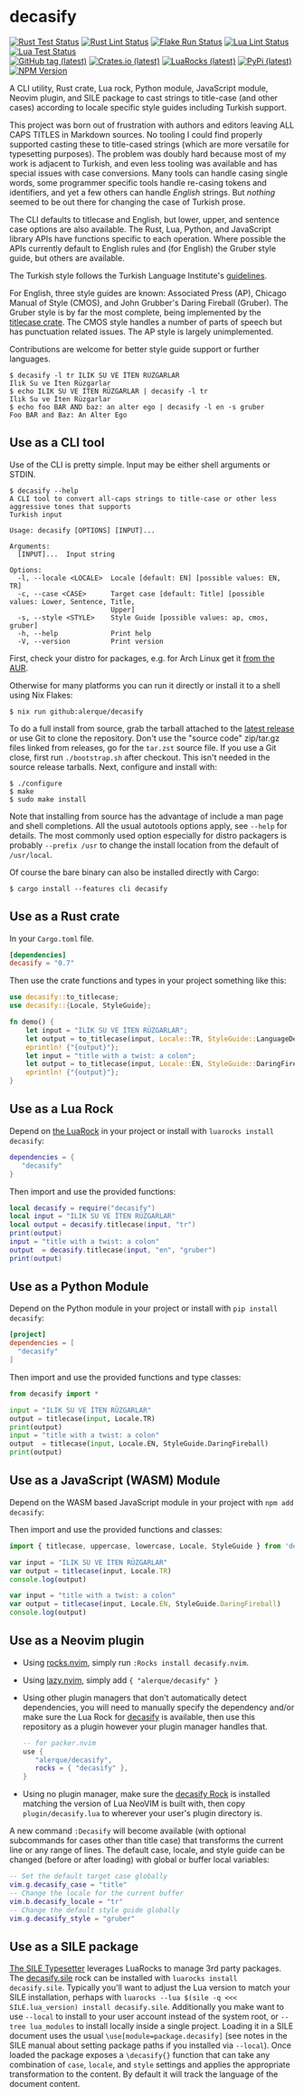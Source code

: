 # decasify

[![Rust Test Status](https://img.shields.io/github/actions/workflow/status/alerque/decasify/rust_test.yml?branch=master&label=Rust+Test&logo=Rust)](https://github.com/alerque/decasify/actions/workflows/rust_test.yml)
[![Rust Lint Status](https://img.shields.io/github/actions/workflow/status/alerque/decasify/rust_lint.yml?branch=master&label=Rust+Lint&logo=Rust)](https://github.com/alerque/decasify/actions/workflows/rust_list.yml)
[![Flake Run Status](https://img.shields.io/github/actions/workflow/status/alerque/decasify/nix.yml?branch=master&label=Flake&logo=NixOS)](https://github.com/alerque/decasify/actions/workflows/nix.yml)
[![Lua Lint Status](https://img.shields.io/github/actions/workflow/status/alerque/decasify/luacheck.yml?branch=master&label=Luacheck&logo=Lua)](https://github.com/alerque/decasify/actions/workflows/luacheck.yml)
[![Lua Test Status](https://img.shields.io/github/actions/workflow/status/alerque/decasify/busted.yml?branch=master&label=Busted&logo=Lua)](https://github.com/alerque/decasify/actions/workflows/busted.yml)  
[![GitHub tag (latest)](https://img.shields.io/github/v/tag/alerque/decasify?logo=github&color=blue)](https://github.com/alerque/decasify/releases)
[![Crates.io (latest)](https://img.shields.io/crates/v/decasify?logo=rust&color=blue)](https://crates.io/crates/decasify)
[![LuaRocks (latest)](https://img.shields.io/luarocks/v/alerque/decasify?logo=lua&color=blue)][rock]
[![PyPi (latest)](https://img.shields.io/pypi/v/decasify?logo=python&color=blue)](https://pypi.org/project/decasify)
[![NPM Version](https://img.shields.io/npm/v/decasify?logo=npm&color=blue)](https://www.npmjs.com/package/decasify)

A CLI utility, Rust crate, Lua rock, Python module, JavaScript module, Neovim plugin, and SILE package to cast strings to title-case (and other cases) according to locale specific style guides including Turkish support.

This project was born out of frustration with authors and editors leaving ALL CAPS TITLES in Markdown sources.
No tooling I could find properly supported casting these to title-cased strings (which are more versatile for typesetting purposes).
The problem was doubly hard because most of my work is adjacent to Turkish, and even less tooling was available and has special issues with case conversions.
Many tools can handle casing single words, some programmer specific tools handle re-casing tokens and identifiers, and yet a few others can handle *English* strings.
But *nothing* seemed to be out there for changing the case of Turkish prose.

The CLI defaults to titlecase and English, but lower, upper, and sentence case options are also available.
The Rust, Lua, Python, and JavaScript library APIs have functions specific to each operation.
Where possible the APIs currently default to English rules and (for English) the Gruber style guide, but others are available.

The Turkish style follows the Turkish Language Institute's [guidelines][tdk].

For English, three style guides are known: Associated Press (AP), Chicago Manual of Style (CMOS), and John Grubber's Daring Fireball (Gruber).
The Gruber style is by far the most complete, being implemented by the [titlecase crate][titlecase_crate].
The CMOS style handles a number of parts of speech but has punctuation related issues.
The AP style is largely unimplemented.

Contributions are welcome for better style guide support or further languages.

``` console
$ decasify -l tr ILIK SU VE İTEN RÜZGARLAR
Ilık Su ve İten Rüzgarlar
$ echo ILIK SU VE İTEN RÜZGARLAR | decasify -l tr
Ilık Su ve İten Rüzgarlar
$ echo foo BAR AND baz: an alter ego | decasify -l en -s gruber
Foo BAR and Baz: An Alter Ego
```

[tdk]: https://tdk.gov.tr/icerik/yazim-kurallari/buyuk-harflerin-kullanildigi-yerler/
[titlecase_crate]: https://crates.io/crates/titlecase

## Use as a CLI tool

Use of the CLI is pretty simple.
Input may be either shell arguments or STDIN.

```console
$ decasify --help
A CLI tool to convert all-caps strings to title-case or other less aggressive tones that supports
Turkish input

Usage: decasify [OPTIONS] [INPUT]...

Arguments:
  [INPUT]...  Input string

Options:
  -l, --locale <LOCALE>  Locale [default: EN] [possible values: EN, TR]
  -c, --case <CASE>      Target case [default: Title] [possible values: Lower, Sentence, Title,
                         Upper]
  -s, --style <STYLE>    Style Guide [possible values: ap, cmos, gruber]
  -h, --help             Print help
  -V, --version          Print version
```

First, check your distro for packages, e.g. for Arch Linux get it [from the AUR](https://aur.archlinux.org/packages/decasify).

Otherwise for many platforms you can run it directly or install it to a shell using Nix Flakes:

``` console
$ nix run github:alerque/decasify
```

To do a full install from source, grab the tarball attached to the [latest release](https://github.com/alerque/decasify/releases/latest) or use Git to clone the repository.
Don't use the "source code" zip/tar.gz files linked from releases, go for the `tar.zst` source file.
If you use a Git close, first run `./bootstrap.sh` after checkout.
This isn't needed in the source release tarballs.
Next, configure and install with:

```console
$ ./configure
$ make
$ sudo make install
```

Note that installing from source has the advantage of include a man page and shell completions.
All the usual autotools options apply, see `--help` for details.
The most commonly used option especially for distro packagers is probably `--prefix /usr` to change the install location from the default of `/usr/local`.

Of course the bare binary can also be installed directly with Cargo:

```console
$ cargo install --features cli decasify
```

## Use as a Rust crate

In your `Cargo.toml` file.

```toml
[dependencies]
decasify = "0.7"
```

Then use the crate functions and types in your project something like this:

```rust
use decasify::to_titlecase;
use decasify::{Locale, StyleGuide};

fn demo() {
    let input = "ILIK SU VE İTEN RÜZGARLAR";
    let output = to_titlecase(input, Locale::TR, StyleGuide::LanguageDefault);
    eprintln! {"{output}"};
    let input = "title with a twist: a colon";
    let output = to_titlecase(input, Locale::EN, StyleGuide::DaringFireball);
    eprintln! {"{output}"};
}
```

## Use as a Lua Rock

Depend on [the LuaRock][rock] in your project or install with `luarocks install decasify`:

```lua
dependencies = {
   "decasify"
}
```

Then import and use the provided functions:

```lua
local decasify = require("decasify")
local input = "ILIK SU VE İTEN RÜZGARLAR"
local output = decasify.titlecase(input, "tr")
print(output)
input = "title with a twist: a colon"
output  = decasify.titlecase(input, "en", "gruber")
print(output)
```

## Use as a Python Module

Depend on the Python module in your project or install with `pip install decasify`:

```toml
[project]
dependencies = [
  "decasify"
]
```

Then import and use the provided functions and type classes:

```python
from decasify import *

input = "ILIK SU VE İTEN RÜZGARLAR"
output = titlecase(input, Locale.TR)
print(output)
input = "title with a twist: a colon"
output  = titlecase(input, Locale.EN, StyleGuide.DaringFireball)
print(output)
```

## Use as a JavaScript (WASM) Module

Depend on the WASM based JavaScript module in your project with `npm add decasify`:

Then import and use the provided functions and classes:

```javascript
import { titlecase, uppercase, lowercase, Locale, StyleGuide } from 'decasify';

var input = "ILIK SU VE İTEN RÜZGARLAR"
var output = titlecase(input, Locale.TR)
console.log(output)

var input = "title with a twist: a colon"
var output = titlecase(input, Locale.EN, StyleGuide.DaringFireball)
console.log(output)
```

## Use as a Neovim plugin

* Using [rocks.nvim](https://github.com/nvim-neorocks/rocks.nvim), simply run `:Rocks install decasify.nvim`.

* Using [lazy.nvim](https://lazy.folke.io/), simply add `{ "alerque/decasify" }`

* Using other plugin managers that don't automatically detect dependencies, you will need to manually specify the dependency and/or make sure the Lua Rock for [decasify](https://luarocks.org/modules/alerque/decasify) is available, then use this repository as a plugin however your plugin manager handles that.

    ```lua
    -- for packer.nvim
    use {
       "alerque/decasify",
       rocks = { "decasify" },
    }
    ```

* Using no plugin manager, make sure the [decasify Rock][rock] is installed matching the version of Lua NeoVIM is built with, then copy `plugin/decasify.lua` to wherever your user's plugin directory is.

A new command `:Decasify` will become available (with optional subcommands for cases other than title case) that transforms the current line or any range of lines.
The default case, locale, and style guide can be changed (before or after loading) with global or buffer local variables:

```lua
-- Set the default target case globally
vim.g.decasify_case = "title"
-- Change the locale for the current buffer
vim.b.decasify_locale = "tr"
-- Change the default style guide globally
vim.g.decasify_style = "gruber"
```

## Use as a SILE package

[The SILE Typesetter](https://sile-typesetter.org/) leverages LuaRocks to manage 3rd party packages.
The [decasify.sile][rock.sile] rock can be installed with `luarocks install decasify.sile`.
Typically you'll want to adjust the Lua version to match your SILE installation, perhaps with `luarocks --lua $(sile -q <<< SILE.lua_version) install decasify.sile`.
Additionally you make want to use `--local` to install to your user account instead of the system root, or `--tree lua_modules` to install locally inside a single project.
Loading it in a SILE document uses the usual `\use[module=package.decasify]` (see notes in the SILE manual about setting package paths if you installed via `--local`).
Once loaded the package exposes a `\decasify{}` function that can take any combination of `case`, `locale`, and `style` settings and applies the appropriate transformation to the content.
By default it will track the language of the document content.

[rock]: http://luarocks.org/modules/alerque/decasify
[rock.sile]: http://luarocks.org/modules/alerque/decasify.sile
